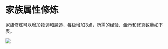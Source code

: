# 家族属性修炼

家族修炼可以增加物透和魔透，每级增加3点，所需的经验、金币和修真数量如下表。

![](https://imgsa.baidu.com/forum/w%3D580/sign=aadc7b8f928fa0ec7fc764051696594a/105c50afa40f4bfb33e127e8004f78f0f7361833.jpg)